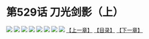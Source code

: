 # 第529话 刀光剑影（上）
![](https://mhpic.xiaomingtaiji.net/comic/D/斗破苍穹拆分版/529话/1.jpg-zymk.middle.webp)
![](https://mhpic.xiaomingtaiji.net/comic/D/斗破苍穹拆分版/529话/2.jpg-zymk.middle.webp)
![](https://mhpic.xiaomingtaiji.net/comic/D/斗破苍穹拆分版/529话/3.jpg-zymk.middle.webp)
![](https://mhpic.xiaomingtaiji.net/comic/D/斗破苍穹拆分版/529话/4.jpg-zymk.middle.webp)
![](https://mhpic.xiaomingtaiji.net/comic/D/斗破苍穹拆分版/529话/5.jpg-zymk.middle.webp)
![](https://mhpic.xiaomingtaiji.net/comic/D/斗破苍穹拆分版/529话/6.jpg-zymk.middle.webp)
![](https://mhpic.xiaomingtaiji.net/comic/D/斗破苍穹拆分版/529话/7.jpg-zymk.middle.webp)
![](https://mhpic.xiaomingtaiji.net/comic/D/斗破苍穹拆分版/529话/8.jpg-zymk.middle.webp)
[【上一章】](./528.md)
[【目录】](./READMD.md)
[【下一章】](./530.md)
